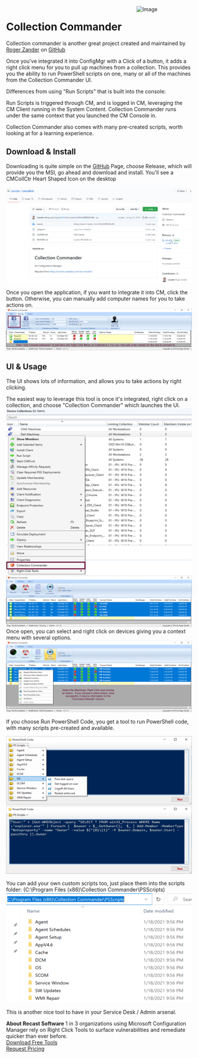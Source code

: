 <img style="float: right;" src="https://www.recastsoftware.com/wp-content/uploads/2021/10/Recast-Logo-Dark_Horizontal.svg"  alt="Image" height="43" width="150">

# Collection Commander

Collection commander is another great project created and maintained by [Roger Zander](https://twitter.com/roger_zander) on [GitHub](https://github.com/rzander/cmcollctr)

Once you've integrated it into ConfigMgr with a Click of a button, it adds a right click menu for you to pull up machines from a collection. This provides you the ability to run PowerShell scripts on one, many or all of the machines from the Collection Commander UI.

Differences from using "Run Scripts" that is built into the console:

Run Scripts is triggered through CM, and is logged in CM, leveraging the CM Client running in the System Content.  Collection Commander runs under the same context that you launched the CM Console in.

Collection Commander also comes with many pre-created scripts, worth looking at for a learning experience.

## Download & Install

Downloading is quite simple on the [GitHub](https://github.com/rzander/cmcollctr) Page, choose Release, which will provide you the MSI, go ahead and download and install.  You'll see a CMCollCtr Heart Shaped Icon on the desktop

[![CM Collection Commander 01](media/cmcollctr01.png)](media/CMcollctr01.png)

Once you open the application, if you want to integrate it into CM, click the button.  Otherwise, you can manually add computer names for you to take actions on.
[![CM Collection Commander 05](media/cmcollctr05.png)](media/CMcollctr05.png)

## UI & Usage

The UI shows lots of information, and allows you to take actions by right clicking.

The easiest way to leverage this tool is once it's integrated, right click on a collection, and choose "Collection Commander" which launches the UI.
[![CM Collection Commander 04](media/cmcollctr04.png)](media/CMcollctr04.png)
[![CM Collection Commander 02](media/cmcollctr02.png)](media/CMcollctr02.png)
Once open, you can select and right click on devices giving you a context menu with several options.
[![CM Collection Commander 03](media/cmcollctr03.png)](media/CMcollctr03.png)

If you choose Run PowerShell Code, you get a tool to run PowerShell code, with many scripts pre-created and available.

[![CM Collection Commander 06](media/cmcollctr06.png)](media/CMcollctr06.png)
[![CM Collection Commander 07](media/cmcollctr07.png)](media/CMcollctr07.png)

You can add your own custom scripts too, just place them into the scripts folder: (C:\Program Files (x86)\Collection Commander\PSScripts)
[![CM Collection Commander 08](media/cmcollctr08.png)](media/CMcollctr08.png)

This is another nice tool to have in your Service Desk / Admin arsenal.

**About Recast Software**
1 in 3 organizations using Microsoft Configuration Manager rely on Right Click Tools to surface vulnerabilities and remediate quicker than ever before.  
[Download Free Tools](https://www.recastsoftware.com/?utm_source=cmdocs&utm_medium=referral&utm_campaign=cmdocs#formarea)  
[Request Pricing](https://www.recastsoftware.com/pricing?utm_source=cmdocs&utm_medium=referral&utm_campaign=cmdocs)
